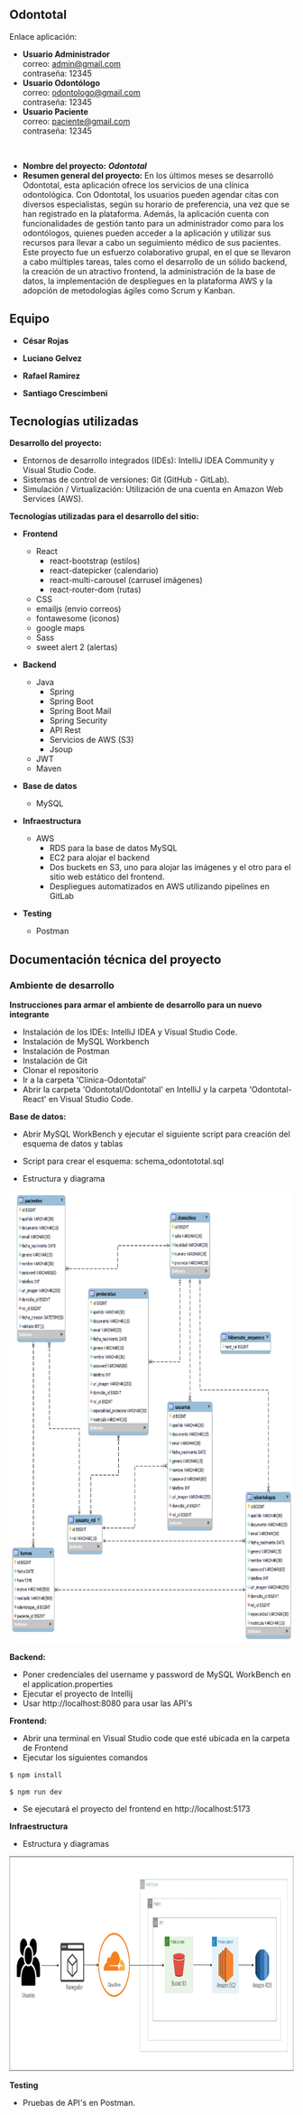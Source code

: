 ## Odontotal

Enlace aplicación:  <br/>
- **Usuario Administrador**<br/>
correo: admin@gmail.com<br/>
contraseña: 12345
- **Usuario Odontólogo**<br/>
correo: odontologo@gmail.com<br/>
contraseña: 12345
- **Usuario Paciente**<br/>
correo: paciente@gmail.com<br/>
contraseña: 12345
<br/>

- **Nombre del proyecto:** **_Odontotal_**
- **Resumen general del proyecto:** En los últimos meses se desarrolló Odontotal, esta aplicación ofrece los servicios de una clínica odontológica. Con Odontotal, los usuarios pueden agendar citas con diversos especialistas, según su horario de preferencia, una vez que se han registrado en la plataforma. Además, la aplicación cuenta con funcionalidades de gestión tanto para un administrador como para los odontólogos, quienes pueden acceder a la aplicación y utilizar sus recursos para llevar a cabo un seguimiento médico de sus pacientes. <br>
Este proyecto fue un esfuerzo colaborativo grupal, en el que se llevaron a cabo múltiples tareas, tales como el desarrollo de un sólido backend, la creación de un atractivo frontend, la administración de la base de datos, la implementación de despliegues en la plataforma AWS y la adopción de metodologías ágiles como Scrum y Kanban.

## Equipo

- **César Rojas**

- **Luciano Gelvez**

- **Rafael Ramirez**

- **Santiago Crescimbeni**<br>

## Tecnologías utilizadas

**Desarrollo del proyecto:**

- Entornos de desarrollo integrados (IDEs): IntelliJ IDEA Community y Visual Studio Code.
- Sistemas de control de versiones: Git (GitHub - GitLab).
- Simulación / Virtualización: Utilización de una cuenta en Amazon Web Services (AWS).

**Tecnologías utilizadas para el desarrollo del sitio:**

- **Frontend**

  - React
    - react-bootstrap (estilos)
    - react-datepicker (calendario)
    - react-multi-carousel (carrusel imágenes)
    - react-router-dom (rutas)
  - CSS
  - emailjs (envio correos)
  - fontawesome (iconos)
  - google maps
  - Sass
  - sweet alert 2 (alertas)

- **Backend**

  - Java
    - Spring
    - Spring Boot
    - Spring Boot Mail
    - Spring Security
    - API Rest
    - Servicios de AWS (S3)
    - Jsoup
  - JWT
  - Maven

- **Base de datos**

  - MySQL

- **Infraestructura**

  - AWS
    - RDS para la base de datos MySQL
    - EC2 para alojar el backend
    - Dos buckets en S3, uno para alojar las imágenes y el otro para el sitio web estático del frontend.
    - Despliegues automatizados en AWS utilizando pipelines en GitLab

- **Testing**
  - Postman

## Documentación técnica del proyecto

### **Ambiente de desarrollo**

**Instrucciones para armar el ambiente de desarrollo para un nuevo integrante**

- Instalación de los IDEs: IntelliJ IDEA y Visual Studio Code.
- Instalación de MySQL Workbench
- Instalación de Postman
- Instalación de Git
- Clonar el repositorio
- Ir a la carpeta 'Clinica-Odontotal'
- Abrir la carpeta 'Odontotal/Odontotal' en IntelliJ y la carpeta 'Odontotal-React' en Visual Studio Code.

**Base de datos:**

  - Abrir MySQL WorkBench y ejecutar el siguiente script para creación del esquema de datos y tablas
  - Script para crear el esquema: schema_odontototal.sql

- Estructura y diagrama<br>

<img src="odontotal-diagram.png" alt="DER" width="800" height="800">

**Backend:**

- Poner credenciales del username y password de MySQL WorkBench en el application.properties
- Ejecutar el proyecto de Intellij
- Usar http://localhost:8080 para usar las API's

**Frontend:**

 - Abrir una terminal en Visual Studio code que esté ubicada en la carpeta de Frontend
 - Ejecutar los siguientes comandos

```
$ npm install
```

```
$ npm run dev
```

- Se ejecutará el proyecto del frontend en http://localhost:5173

**Infraestructura**

- Estructura y diagramas

<img src="network-diagram.png" alt="AWS" width="790" height="380">

**Testing**

- Pruebas de API's en Postman.
